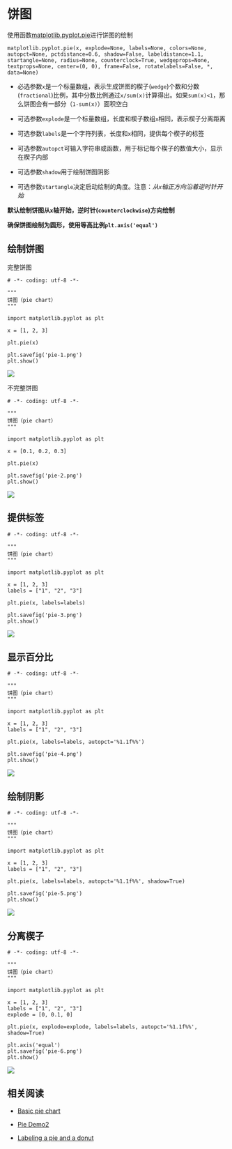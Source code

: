 
# 饼图

使用函数[matplotlib.pyplot.pie](https://matplotlib.org/api/_as_gen/matplotlib.pyplot.pie.html?highlight=pie#matplotlib.pyplot.pie)进行饼图的绘制

```
matplotlib.pyplot.pie(x, explode=None, labels=None, colors=None, autopct=None, pctdistance=0.6, shadow=False, labeldistance=1.1, startangle=None, radius=None, counterclock=True, wedgeprops=None, textprops=None, center=(0, 0), frame=False, rotatelabels=False, *, data=None)
```

* 必选参数`x`是一个标量数组，表示生成饼图的楔子(`wedge`)个数和分数(`fractional`)比例，其中分数比例通过`x/sum(x)`计算得出。如果`sum(x)<1`，那么饼图会有一部分（`1-sum(x)`）面积空白

* 可选参数`explode`是一个标量数组，长度和楔子数组`x`相同，表示楔子分离距离

* 可选参数`labels`是一个字符列表，长度和`x`相同，提供每个楔子的标签

* 可选参数`autopct`可输入字符串或函数，用于标记每个楔子的数值大小，显示在楔子内部

* 可选参数`shadow`用于绘制饼图阴影

* 可选参数`startangle`决定启动绘制的角度。注意：*从`x`轴正方向沿着逆时针开始*

**默认绘制饼图从`x`轴开始，逆时针(`counterclockwise`)方向绘制**

**确保饼图绘制为圆形，使用等高比例`plt.axis('equal')`**

## 绘制饼图

完整饼图

```
# -*- coding: utf-8 -*-

"""
饼图（pie chart）
"""

import matplotlib.pyplot as plt

x = [1, 2, 3]

plt.pie(x)

plt.savefig('pie-1.png')
plt.show()
```

![](./imgs/pie-1.png)

不完整饼图

```
# -*- coding: utf-8 -*-

"""
饼图（pie chart）
"""

import matplotlib.pyplot as plt

x = [0.1, 0.2, 0.3]

plt.pie(x)

plt.savefig('pie-2.png')
plt.show()
```

![](./imgs/pie-2.png)

## 提供标签

```
# -*- coding: utf-8 -*-

"""
饼图（pie chart）
"""

import matplotlib.pyplot as plt

x = [1, 2, 3]
labels = ["1", "2", "3"]

plt.pie(x, labels=labels)

plt.savefig('pie-3.png')
plt.show()
```

![](./imgs/pie-3.png)

## 显示百分比

```
# -*- coding: utf-8 -*-

"""
饼图（pie chart）
"""

import matplotlib.pyplot as plt

x = [1, 2, 3]
labels = ["1", "2", "3"]

plt.pie(x, labels=labels, autopct='%1.1f%%')

plt.savefig('pie-4.png')
plt.show()
```

![](./imgs/pie-4.png)

## 绘制阴影

```
# -*- coding: utf-8 -*-

"""
饼图（pie chart）
"""

import matplotlib.pyplot as plt

x = [1, 2, 3]
labels = ["1", "2", "3"]

plt.pie(x, labels=labels, autopct='%1.1f%%', shadow=True)

plt.savefig('pie-5.png')
plt.show()
```

![](./imgs/pie-5.png)

## 分离楔子

```
# -*- coding: utf-8 -*-

"""
饼图（pie chart）
"""

import matplotlib.pyplot as plt

x = [1, 2, 3]
labels = ["1", "2", "3"]
explode = [0, 0.1, 0]

plt.pie(x, explode=explode, labels=labels, autopct='%1.1f%%', shadow=True)

plt.axis('equal')
plt.savefig('pie-6.png')
plt.show()
```

![](./imgs/pie-6.png)

## 相关阅读

* [Basic pie chart](https://matplotlib.org/gallery/pie_and_polar_charts/pie_features.html?highlight=pie%20chart#basic-pie-chart)

* [Pie Demo2](https://matplotlib.org/gallery/pie_and_polar_charts/pie_demo2.html#pie-demo2)

* [Labeling a pie and a donut](https://matplotlib.org/gallery/pie_and_polar_charts/pie_and_donut_labels.html#labeling-a-pie-and-a-donut)
